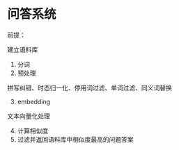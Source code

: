 # 问答系统

前提：

建立语料库

1. 分词
2. 预处理

拼写纠错、时态归一化、停用词过滤、单词过滤、同义词替换

3. embedding

文本向量化处理

4. 计算相似度
5. 过滤并返回语料库中相似度最高的问题答案
